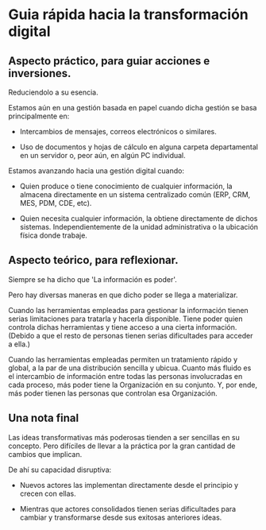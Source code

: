 # Guia rápida hacia la transformación digital

## Aspecto práctico, para guiar acciones e inversiones.

Reduciendolo a su esencia.

Estamos aún en una gestión basada en papel cuando dicha gestión se basa principalmente en:

- Intercambios de mensajes, correos electrónicos o similares.

- Uso de documentos y hojas de cálculo en alguna carpeta departamental en un servidor o, peor aún, en algún PC individual.

Estamos avanzando hacia una gestión digital cuando:

- Quien produce o tiene conocimiento de cualquier información, la almacena directamente en un sistema centralizado común (ERP, CRM, MES, PDM, CDE, etc).

- Quien necesita cualquier información, la obtiene directamente de dichos sistemas. Independientemente de la unidad administrativa o la ubicación física donde trabaje.

## Aspecto teórico, para reflexionar.

Siempre se ha dicho que 'La información es poder'. 

Pero hay diversas maneras en que dicho poder se llega a materializar.

Cuando las herramientas empleadas para gestionar la información tienen serias limitaciones para tratarla y hacerla disponible. Tiene poder quien controla dichas herramientas y tiene acceso a una cierta información. (Debido a que el resto de personas tienen serias dificultades para acceder a ella.)

Cuando las herramientas empleadas permiten un tratamiento rápido y global, a la par de una distribución sencilla y ubicua. Cuanto más fluido es el intercambio de información entre todas las personas involucradas en cada proceso, más poder tiene la Organización en su conjunto. Y, por ende, más poder tienen las personas que controlan esa Organización.

## Una nota final

Las ideas transformativas más poderosas tienden a ser sencillas en su concepto. Pero difíciles de llevar a la práctica por la gran cantidad de cambios que implican. 

De ahí su capacidad disruptiva: 

- Nuevos actores las implementan directamente desde el principio y crecen con ellas.

- Mientras que actores consolidados tienen serias dificultades para cambiar y transformarse desde sus exitosas anteriores ideas.
